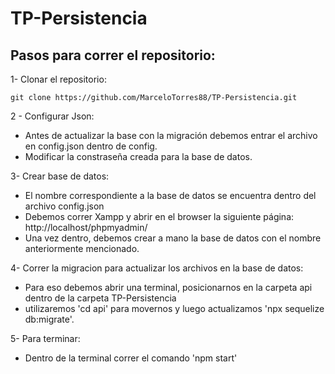 # TP-Persistencia

## Pasos para correr el repositorio:

1-  Clonar el repositorio:

    git clone https://github.com/MarceloTorres88/TP-Persistencia.git 

2 - Configurar Json:
- Antes de actualizar la base con la migración debemos entrar el archivo en config.json dentro de config.
- Modificar la constraseña creada para la base de datos.

3- Crear base de datos:
- El nombre correspondiente a la base de datos se encuentra dentro del archivo config.json
- Debemos correr Xampp y abrir en el browser la siguiente página: http://localhost/phpmyadmin/
- Una vez dentro, debemos crear a mano la base de datos con el nombre anteriormente mencionado.

4- Correr la migracion para actualizar los archivos en la base de datos:
- Para eso debemos abrir una terminal, posicionarnos en la carpeta api dentro de la carpeta TP-Persistencia
- utilizaremos 'cd api' para movernos y luego actualizamos 'npx sequelize db:migrate'.

5- Para terminar:
- Dentro de la terminal correr el comando 'npm start'

